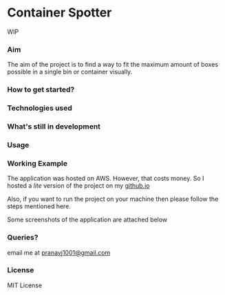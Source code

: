 # Container Spotter

WIP

### Aim
The aim of the project is to find a way to fit the maximum amount of boxes possible in a single bin or container visually.

### How to get started?

### Technologies used

### What's still in development

### Usage

### Working Example

The application was hosted on AWS. However, that costs money. So I hosted a *lite* version of the project on my [github.io](https://pranavj1001.github.io)

Also, if you want to run the project on your machine then please follow the steps mentioned here.

Some screenshots of the application are attached below

### Queries?

email me at pranavj1001@gmail.com

### License

MIT License
